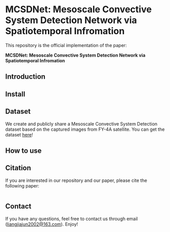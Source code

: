 # MCSDNet: Mesoscale Convective System Detection Network via Spatiotemporal Infromation
This repository is the official implementation of the paper:

**MCSDNet: Mesoscale Convective System Detection Network via Spatiotemporal Infromation**
## Introduction

## Install

## Dataset
We create and publicly share a Mesoscale Convective System Detection dataset based on the captured images from FY-4A satellite. You can get the dataset [here](https://github.com/250HandsomeLiang/MCSRSI.git)!
## How to use

## Citation
If you are interested in our repository and our paper, please cite the following paper:
```

```
## Contact
If you have any questions, feel free to contact us through email (liangjiajun2002@163.com). Enjoy!
